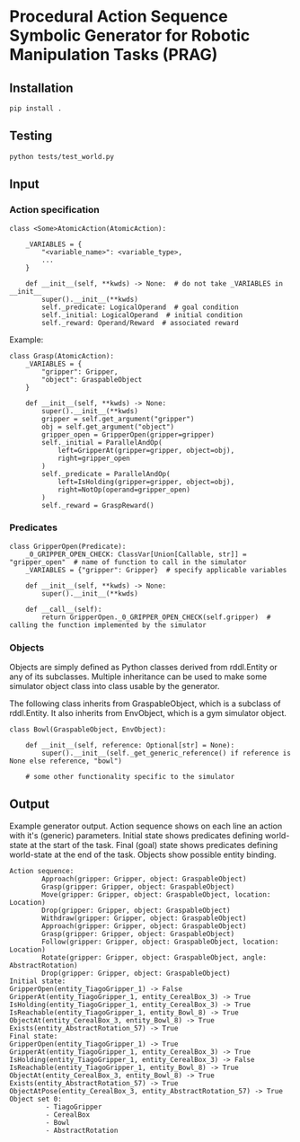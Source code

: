 # Procedural Action Sequence Symbolic Generator for Robotic Manipulation Tasks (PRAG)


## Installation  

`pip install .`


## Testing

`python tests/test_world.py`

## Input  

### Action specification


```Py3
class <Some>AtomicAction(AtomicAction):

    _VARIABLES = {
        "<variable_name>": <variable_type>,
        ...
    }

    def __init__(self, **kwds) -> None:  # do not take _VARIABLES in __init__
        super().__init__(**kwds)
        self._predicate: LogicalOperand  # goal condition
        self._initial: LogicalOperand  # initial condition
        self._reward: Operand/Reward  # associated reward
```

Example:

```Py3
class Grasp(AtomicAction):
    _VARIABLES = {
        "gripper": Gripper,
        "object": GraspableObject
    }

    def __init__(self, **kwds) -> None:
        super().__init__(**kwds)
        gripper = self.get_argument("gripper")
        obj = self.get_argument("object")
        gripper_open = GripperOpen(gripper=gripper)
        self._initial = ParallelAndOp(
            left=GripperAt(gripper=gripper, object=obj),
            right=gripper_open
        )
        self._predicate = ParallelAndOp(
            left=IsHolding(gripper=gripper, object=obj),
            right=NotOp(operand=gripper_open)
        )
        self._reward = GraspReward()
```

### Predicates

```Py3
class GripperOpen(Predicate):
    _0_GRIPPER_OPEN_CHECK: ClassVar[Union[Callable, str]] = "gripper_open"  # name of function to call in the simulator
    _VARIABLES = {"gripper": Gripper}  # specify applicable variables

    def __init__(self, **kwds) -> None:
        super().__init__(**kwds)

    def __call__(self):
        return GripperOpen._0_GRIPPER_OPEN_CHECK(self.gripper)  # calling the function implemented by the simulator
```

### Objects

Objects are simply defined as Python classes derived from rddl.Entity or any of its subclasses. Multiple inheritance can be used to make some simulator object class into class usable by the generator.

The following class inherits from GraspableObject, which is a subclass of rddl.Entity. It also inherits from EnvObject, which is a gym simulator object.

```Py3
class Bowl(GraspableObject, EnvObject):

    def __init__(self, reference: Optional[str] = None):
        super().__init__(self._get_generic_reference() if reference is None else reference, "bowl")

    # some other functionality specific to the simulator
```

## Output

Example generator output. Action sequence shows on each line an action with it's (generic) parameters. Initial state shows predicates defining world-state at the start of the task. Final (goal) state shows predicates defining world-state at the end of the task. Objects show possible entity binding.

```Terminal
Action sequence:
        Approach(gripper: Gripper, object: GraspableObject)
        Grasp(gripper: Gripper, object: GraspableObject)
        Move(gripper: Gripper, object: GraspableObject, location: Location)
        Drop(gripper: Gripper, object: GraspableObject)
        Withdraw(gripper: Gripper, object: GraspableObject)
        Approach(gripper: Gripper, object: GraspableObject)
        Grasp(gripper: Gripper, object: GraspableObject)
        Follow(gripper: Gripper, object: GraspableObject, location: Location)
        Rotate(gripper: Gripper, object: GraspableObject, angle: AbstractRotation)
        Drop(gripper: Gripper, object: GraspableObject)
Initial state:
GripperOpen(entity_TiagoGripper_1) -> False
GripperAt(entity_TiagoGripper_1, entity_CerealBox_3) -> True
IsHolding(entity_TiagoGripper_1, entity_CerealBox_3) -> True
IsReachable(entity_TiagoGripper_1, entity_Bowl_8) -> True
ObjectAt(entity_CerealBox_3, entity_Bowl_8) -> True
Exists(entity_AbstractRotation_57) -> True
Final state:
GripperOpen(entity_TiagoGripper_1) -> True
GripperAt(entity_TiagoGripper_1, entity_CerealBox_3) -> True
IsHolding(entity_TiagoGripper_1, entity_CerealBox_3) -> False
IsReachable(entity_TiagoGripper_1, entity_Bowl_8) -> True
ObjectAt(entity_CerealBox_3, entity_Bowl_8) -> True
Exists(entity_AbstractRotation_57) -> True
ObjectAtPose(entity_CerealBox_3, entity_AbstractRotation_57) -> True
Object set 0:
         - TiagoGripper
         - CerealBox
         - Bowl
         - AbstractRotation
```
